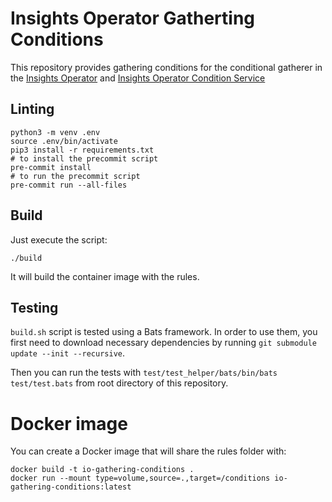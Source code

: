 # Insights Operator Gatherting Conditions

This repository provides gathering conditions for the conditional gatherer
in the [Insights Operator](https://github.com/openshift/insights-operator) and [Insights Operator Condition Service](https://github.com/redhatinsights/insights-operator-gathering-conditions-service)

## Linting

```shell script
python3 -m venv .env
source .env/bin/activate
pip3 install -r requirements.txt
# to install the precommit script
pre-commit install
# to run the precommit script
pre-commit run --all-files
```

## Build

Just execute the script:

```shell script
./build
```

It will build the container image with the rules.


## Testing

`build.sh` script is tested using a Bats framework. In order to use them, you first need to download necessary dependencies by running `git submodule update --init --recursive`.

Then you can run the tests with `test/test_helper/bats/bin/bats test/test.bats` from root directory of this repository.


# Docker image

You can create a Docker image that will share the rules folder with:

```
docker build -t io-gathering-conditions .
docker run --mount type=volume,source=.,target=/conditions io-gathering-conditions:latest
```
